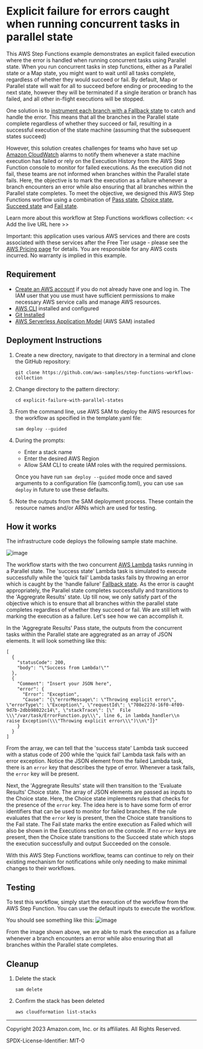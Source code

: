 # Explicit failure for errors caught when running concurrent tasks in parallel state

This AWS Step Functions example demonstrates an explicit failed execution where the error is handled when running concurrent tasks using Parallel state. When you run concurrent tasks in step functions, either as a Parallel state or a Map state, you might want to wait until all tasks complete, regardless of whether they would succeed or fail. By default, Map or Parallel state will wait for all to succeed before ending or proceeding to the next state, however they will be terminated if a single iteration or branch has failed, and all other in-flight executions will be stopped. 

One solution is to [instrument each branch with a Fallback state](https://dev.to/aws-builders/parallel-task-error-handling-in-step-functions-4f1c) to catch and handle the error. This means that all the branches in the Parallel state complete regardless of whether they succeed or fail, resulting in a successful execution of the state machine (assuming that the subsequent states succeed) 

However, this solution creates challenges for teams who have set up [Amazon CloudWatch](https://aws.amazon.com/cloudwatch/) alarms to notify them whenever a state machine execution has failed or rely on the Execution History from the AWS Step Function console to monitor for failed executions. As the execution did not fail, these teams are not informed when branches within the Parallel state fails. Here, the objective is to mark the execution as a failure whenever a branch encounters an error while also ensuring that all branches within the Parallel state completes. To meet the objective, we designed this AWS Step Functions worflow using a combination of [Pass state](https://docs.aws.amazon.com/step-functions/latest/dg/amazon-states-language-pass-state.html), [Choice state](https://docs.aws.amazon.com/step-functions/latest/dg/amazon-states-language-choice-state.html), [Succeed state](https://docs.aws.amazon.com/step-functions/latest/dg/amazon-states-language-succeed-state.html) and [Fail state](https://docs.aws.amazon.com/step-functions/latest/dg/amazon-states-language-fail-state.html).

Learn more about this workflow at Step Functions workflows collection: << Add the live URL here >>

Important: this application uses various AWS services and there are costs associated with these services after the Free Tier usage - please see the [AWS Pricing page](https://aws.amazon.com/pricing/) for details. You are responsible for any AWS costs incurred. No warranty is implied in this example.

## Requirement

* [Create an AWS account](https://portal.aws.amazon.com/gp/aws/developer/registration/index.html) if you do not already have one and log in. The IAM user that you use must have sufficient permissions to make necessary AWS service calls and manage AWS resources.
* [AWS CLI](https://docs.aws.amazon.com/cli/latest/userguide/install-cliv2.html) installed and configured
* [Git Installed](https://git-scm.com/book/en/v2/Getting-Started-Installing-Git)
* [AWS Serverless Application Model](https://docs.aws.amazon.com/serverless-application-model/latest/developerguide/serverless-sam-cli-install.html) (AWS SAM) installed

## Deployment Instructions

1. Create a new directory, navigate to that directory in a terminal and clone the GitHub repository:
    ``` 
    git clone https://github.com/aws-samples/step-functions-workflows-collection
    ```
1. Change directory to the pattern directory:
    ```
    cd explicit-failure-with-parallel-states
    ```
1. From the command line, use AWS SAM to deploy the AWS resources for the workflow as specified in the template.yaml file:
    ```
    sam deploy --guided
    ```
1. During the prompts:
    * Enter a stack name
    * Enter the desired AWS Region
    * Allow SAM CLI to create IAM roles with the required permissions.

    Once you have run `sam deploy --guided` mode once and saved arguments to a configuration file (samconfig.toml), you can use `sam deploy` in future to use these defaults.

1. Note the outputs from the SAM deployment process. These contain the resource names and/or ARNs which are used for testing.

## How it works
The infrastructure code deploys the following sample state machine.

![image](./resources/statemachine.png)

The workflow starts with the two concurrent [AWS Lambda](https://aws.amazon.com/lambda/) tasks running in a Parallel state. The 'success state' Lambda task is simulated to execute successfully while the 'quick fail' Lambda tasks fails by throwing an error which is caught by the 'handle failure' [Fallback state](https://docs.aws.amazon.com/step-functions/latest/dg/concepts-error-handling.html#error-handling-fallback-states). As the error is caught appropriately, the Parallel state completes successfully and transitions to the 'Aggregrate Results' state. Up till now, we only satisfy part of the objective which is to ensure that all branches within the parallel state completes regardless of whether they succeed or fail. We are still left with marking the execution as a failure. Let's see how we can accomplish it.

In the 'Aggregrate Results' Pass state, the outputs from the concurrent tasks within the Parallel state are aggregrated as an array of JSON elements. It will look something like this:

```
[
  {
    "statusCode": 200,
    "body": "\"Success from Lambda!\""
  },
  {
    "Comment": "Insert your JSON here",
    "error": {
      "Error": "Exception",
      "Cause": "{\"errorMessage\": \"Throwing explicit error\", \"errorType\": \"Exception\", \"requestId\": \"708e227d-16f0-4f09-9d7b-2dbb98022c14\", \"stackTrace\": [\"  File \\\"/var/task/ErrorFunction.py\\\", line 6, in lambda_handler\\n    raise Exception(\\\"Throwing explicit error\\\")\\n\"]}"
    }
  }
]
```
From the array, we can tell that the 'success state' Lambda task succeed with a status code of 200 while the 'quick fail' Lambda task fails with an error exception. Notice the JSON element from the failed Lambda task, there is an `error` key that describes the type of error. Whenever a task fails, the `error` key will be present. 

Next, the 'Aggregrate Results' state will then transition to the 'Evaluate Results' Choice state. The array of JSON elements are passed as inputs to the Choice state. Here, the Choice state implements rules that checks for the presence of the `error` key. The idea here is to have some form of error identifiers that can be used to monitor for failed branches. If the rule evaluates that the `error` key is present, then the Choice state transitions to the Fail state. The Fail state marks the entire execution as Failed which will also be shown in the Executions section on the console. If no `error` keys are present, then the Choice state transitions to the Succeed state which stops the execution successfully and output Succeeded on the console.

With this AWS Step Functions workflow, teams can continue to rely on their existing mechanism for notifications while only needing to make minimal changes to their workflows.


## Testing

To test this workflow, simply start the execution of the workflow from the AWS Step Function. You can use the default inputs to execute the workflow.

You should see something like this:
![image](./resources/StateExecutionFailure.png)

From the image shown above, we are able to mark the execution as a failure whenever a branch encounters an error while also ensuring that all branches within the Parallel state completes.

## Cleanup
 
1. Delete the stack
    ```
    sam delete
    ```
1. Confirm the stack has been deleted
    ```
    aws cloudformation list-stacks
    ```
----
Copyright 2023 Amazon.com, Inc. or its affiliates. All Rights Reserved.

SPDX-License-Identifier: MIT-0

